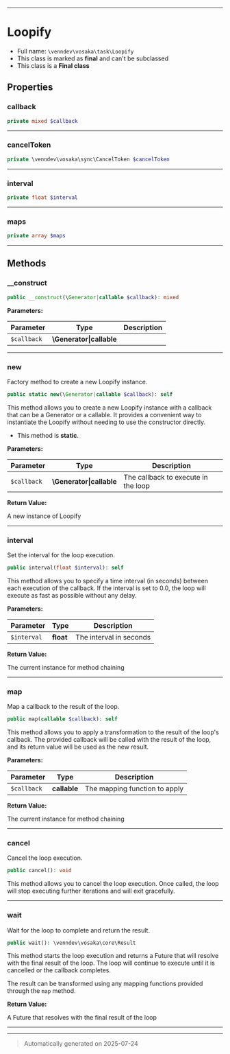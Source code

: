 ***

# Loopify





* Full name: `\venndev\vosaka\task\Loopify`
* This class is marked as **final** and can't be subclassed
* This class is a **Final class**



## Properties


### callback



```php
private mixed $callback
```






***

### cancelToken



```php
private \venndev\vosaka\sync\CancelToken $cancelToken
```






***

### interval



```php
private float $interval
```






***

### maps



```php
private array $maps
```






***

## Methods


### __construct



```php
public __construct(\Generator|callable $callback): mixed
```








**Parameters:**

| Parameter | Type | Description |
|-----------|------|-------------|
| `$callback` | **\Generator&#124;callable** |  |





***

### new

Factory method to create a new Loopify instance.

```php
public static new(\Generator|callable $callback): self
```

This method allows you to create a new Loopify instance with a callback
that can be a Generator or a callable. It provides a convenient way
to instantiate the Loopify without needing to use the constructor directly.

* This method is **static**.




**Parameters:**

| Parameter | Type | Description |
|-----------|------|-------------|
| `$callback` | **\Generator&#124;callable** | The callback to execute in the loop |


**Return Value:**

A new instance of Loopify




***

### interval

Set the interval for the loop execution.

```php
public interval(float $interval): self
```

This method allows you to specify a time interval (in seconds) between
each execution of the callback. If the interval is set to 0.0, the loop
will execute as fast as possible without any delay.






**Parameters:**

| Parameter | Type | Description |
|-----------|------|-------------|
| `$interval` | **float** | The interval in seconds |


**Return Value:**

The current instance for method chaining




***

### map

Map a callback to the result of the loop.

```php
public map(callable $callback): self
```

This method allows you to apply a transformation to the result of the
loop's callback. The provided callback will be called with the result
of the loop, and its return value will be used as the new result.






**Parameters:**

| Parameter | Type | Description |
|-----------|------|-------------|
| `$callback` | **callable** | The mapping function to apply |


**Return Value:**

The current instance for method chaining




***

### cancel

Cancel the loop execution.

```php
public cancel(): void
```

This method allows you to cancel the loop execution. Once called, the
loop will stop executing further iterations and will exit gracefully.










***

### wait

Wait for the loop to complete and return the result.

```php
public wait(): \venndev\vosaka\core\Result
```

This method starts the loop execution and returns a Future that will
resolve with the final result of the loop. The loop will continue to
execute until it is cancelled or the callback completes.

The result can be transformed using any mapping functions provided
through the `map` method.







**Return Value:**

A Future that resolves with the final result of the loop




***


***
> Automatically generated on 2025-07-24

